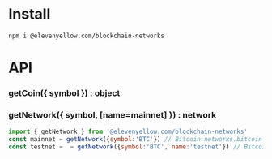 # Install

```
npm i @elevenyellow.com/blockchain-networks
```

# API

### getCoin({ symbol }) : object

### getNetwork({ symbol, [name=mainnet] }) : network

```js
import { getNetwork } from '@elevenyellow.com/blockchain-networks'
const mainnet = getNetwork({symbol:'BTC'}) // Bitcoin.networks.bitcoin
const testnet =  = getNetwork({symbol:'BTC', name:'testnet'}) // Bitcoin.networks.testnet
```
